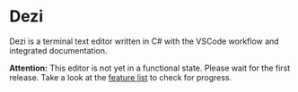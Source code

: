 # Dezi

Dezi is a terminal text editor written in C# with the VSCode workflow and integrated documentation.

**Attention:** This editor is not yet in a functional state. Please wait for the first release.
Take a look at the [feature list](FeatureList.md) to check for progress.
